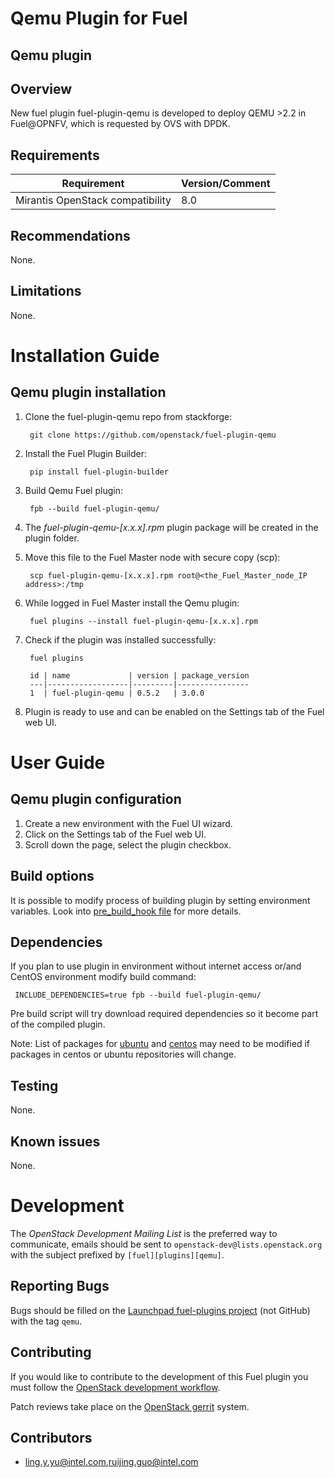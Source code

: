 Qemu Plugin for Fuel
================================

Qemu plugin
-----------------------

Overview
--------

New fuel plugin fuel-plugin-qemu is developed to deploy QEMU >2.2 in Fuel@OPNFV, which is requested by OVS with DPDK.

Requirements
------------

| Requirement                      | Version/Comment |
|----------------------------------|-----------------|
| Mirantis OpenStack compatibility | 8.0             |

Recommendations
---------------

None.

Limitations
-----------

None.

Installation Guide
==================

Qemu plugin installation
----------------------------------------

1. Clone the fuel-plugin-qemu repo from stackforge:

        git clone https://github.com/openstack/fuel-plugin-qemu

2. Install the Fuel Plugin Builder:

        pip install fuel-plugin-builder

3. Build Qemu Fuel plugin:

        fpb --build fuel-plugin-qemu/

4. The *fuel-plugin-qemu-[x.x.x].rpm* plugin package will be created in the plugin folder.
  
5. Move this file to the Fuel Master node with secure copy (scp):

        scp fuel-plugin-qemu-[x.x.x].rpm root@<the_Fuel_Master_node_IP address>:/tmp

6. While logged in Fuel Master install the Qemu plugin:

        fuel plugins --install fuel-plugin-qemu-[x.x.x].rpm

7. Check if the plugin was installed successfully:

        fuel plugins

        id | name             | version | package_version
        ---|------------------|---------|----------------
        1  | fuel-plugin-qemu | 0.5.2   | 3.0.0

8. Plugin is ready to use and can be enabled on the Settings tab of the Fuel web UI.


User Guide
==========

Qemu plugin configuration
---------------------------------------------

1. Create a new environment with the Fuel UI wizard.
2. Click on the Settings tab of the Fuel web UI.
3. Scroll down the page, select the plugin checkbox. 


Build options
-------------

It is possible to modify process of building plugin by setting environment variables. Look into [pre_build_hook file](pre_build_hook) for more details.

Dependencies
------------

If you plan to use plugin in environment without internet access or/and CentOS environment modify build command:

     INCLUDE_DEPENDENCIES=true fpb --build fuel-plugin-qemu/

Pre build script will try download required dependencies so it become part of the compiled plugin.

Note: List of packages for [ubuntu](qemu_package/ubuntu/dependencies.txt) and [centos](qemu_package/centos/dependencies.txt) may need to be modified if packages in centos or ubuntu repositories will change.

Testing
-------

None.

Known issues
------------

None.



Development
===========

The *OpenStack Development Mailing List* is the preferred way to communicate,
emails should be sent to `openstack-dev@lists.openstack.org` with the subject
prefixed by `[fuel][plugins][qemu]`.

Reporting Bugs
--------------

Bugs should be filled on the [Launchpad fuel-plugins project](
https://bugs.launchpad.net/fuel-plugins) (not GitHub) with the tag `qemu`.


Contributing
------------

If you would like to contribute to the development of this Fuel plugin you must
follow the [OpenStack development workflow](
http://docs.openstack.org/infra/manual/developers.html#development-workflow).

Patch reviews take place on the [OpenStack gerrit](
https://review.openstack.org/#/q/status:open+project:stackforge/fuel-plugin-qemu,n,z)
system.

Contributors
------------

* ling.y.yu@intel.com,ruijing.guo@intel.com

